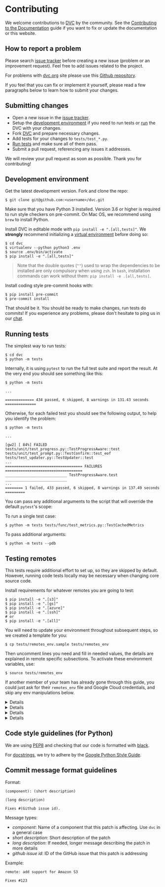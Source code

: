 # Contributing

We welcome contributions to [DVC](https://github.com/iterative/dvc) by the
community. See the
[Contributing to the Documentation](/doc/user-guide/contributing-docs) guide if
you want to fix or update the documentation or this website.

## How to report a problem

Please search [issue tracker](https://github.com/iterative/dvc/issues) before
creating a new issue (problem or an improvement request). Feel free to add
issues related to the project.

For problems with [dvc.org](https://dvc.org/) site please use this
[Github repository](https://github.com/iterative/dvc.org/).

If you feel that you can fix or implement it yourself, please read a few
paragraphs below to learn how to submit your changes.

## Submitting changes

- Open a new issue in the
  [issue tracker](https://github.com/iterative/dvc/issues).
- Setup the [development environment](#development-environment) if you need to
  run tests or [run](#running-development-version) the DVC with your changes.
- Fork [DVC](https://github.com/iterative/dvc.git) and prepare necessary
  changes.
- Add tests for your changes to `tests/test_*.py`.
- [Run tests](#running-tests) and make sure all of them pass.
- Submit a pull request, referencing any issues it addresses.

We will review your pull request as soon as possible. Thank you for
contributing!

## Development environment

Get the latest development version. Fork and clone the repo:

```dvc
$ git clone git@github.com:<username>/dvc.git
```

Make sure that you have Python 3 installed. Version 3.6 or higher is required to
run style checkers on pre-commit. On Mac OS, we recommend using `brew` to
install Python.

Install DVC in editable mode with `pip install -e ".[all,tests]"`. We
**strongly** recommend initializing a
[virtual environment](https://virtualenv.pypa.io/en/latest/userguide/) before
doing so:

```dvc
$ cd dvc
$ virtualenv --python python3 .env
$ source .env/bin/activate
$ pip install -e ".[all,tests]"
```

> Note that the double quotes (`""`) used to wrap the dependencies to be
> installed are only compulsory when using `zsh`. In `bash`, installation
> commands can work without them: `pip install -e .[all,tests]`.

Install coding style pre-commit hooks with:

```dvc
$ pip install pre-commit
$ pre-commit install
```

That should be it. You should be ready to make changes, run tests do commits! If
you experience any problems, please don't hesitate to ping us in our
[chat](/chat).

## Running tests

The simplest way to run tests:

```dvc
$ cd dvc
$ python -m tests
```

Internally, it is using `pytest` to run the full test suite and report the
result. At the very end you should see something like this:

```dvc
$ python -m tests

...

============= 434 passed, 6 skipped, 8 warnings in 131.43 seconds ==============
```

Otherwise, for each failed test you should see the following output, to help you
identify the problem:

```
$ python -m tests

...

[gw2] [ 84%] FAILED tests/unit/test_progress.py::TestProgressAware::test
tests/unit/test_prompt.py::TestConfirm::test_eof
tests/test_updater.py::TestUpdater::test
...
=================================== FAILURES ===================================
____________________________ TestProgressAware.test ____________________________
...
======== 1 failed, 433 passed, 6 skipped, 8 warnings in 137.49 seconds =========
```

You can pass any additional arguments to the script that will override the
default `pytest`'s scope:

To run a single test case:

```dvc
$ python -m tests tests/func/test_metrics.py::TestCachedMetrics
```

To pass additional arguments:

```dvc
$ python -m tests --pdb
```

## Testing remotes

This tests require additional effort to set up, so they are skipped by default.
However, running code tests locally may be necessary when changing core source
code.

Install requirements for whatever remotes you are going to test:

```dvc
$ pip install -e ".[s3]"
$ pip install -e ".[gs]"
$ pip install -e ".[azure]"
$ pip install -e ".[ssh]"
# or
$ pip install -e ".[all]"
```

You will need to update your environment throughout subsequent steps, so we
created a template for you:

```dvc
$ cp tests/remotes_env.sample tests/remotes_env
```

Then uncomment lines you need and fill in needed values, the details are
explained in remote specific subsections. To activate these environment
variables, use:

```dvc
$ source tests/remotes_env
```

If another member of your team has already gone through this guide, you could
just ask for their `remotes_env` file and Google Cloud credentials, and skip any
env manipulations below.

<details>

### Click for S3 testing instructions

Install
[aws cli](https://docs.aws.amazon.com/en_us/cli/latest/userguide/cli-chap-install.html)
tools.

Set up an account, get credentials, which will have access to S3. Then, set env
vars like this:

```dvc
$ export AWS_ACCESS_KEY_ID="...YOUR-ACCESS-KEY-ID..."
$ export AWS_SECRET_ACCESS_KEY="...YOUR-SECRET-ACCESS-KEY..."
$ export DVC_TEST_AWS_REPO_BUCKET="...TEST-S3-BUCKET..."
```

</details>

<details>

### Click for Google Cloud storage testing instructions

Go through the [quick start](https://cloud.google.com/sdk/docs/quickstarts) for
your OS. After that you should have `gcloud` command line tool available and
authenticated with your google account.

You then need to create a bucket, a service account and get its credentials. You
can do this via web UI or terminal. Then you need to put your keys to
`scripts/ci/gcp-creds.json` and add these to your env vars:

```dvc
$ export GOOGLE_APPLICATION_CREDENTIALS=".gcp-creds.json"
$ export GCP_CREDS="yes"
$ export DVC_TEST_GCP_REPO_BUCKET="dvc-test-xyz"
```

Here are some command examples to do this:

```dvc
# This name needs to be globally unique
$ export GCP_NAME="dvc-test-xyz"
$ gcloud projects create $GCP_NAME
$ gcloud iam service-accounts create $GCP_NAME --project=$GCP_NAME
$ gcloud iam service-accounts keys create \
    scripts/ci/gcp-creds.json \
    --iam-account=$GCP_NAME@$GCP_NAME.iam.gserviceaccount.com

$ gcloud auth activate-service-account \
    --key-file=scripts/ci/gcp-creds.json
$ gcloud config set project $GCP_NAME
$ gsutil mb gs://$GCP_NAME/
```

I used the same name for project, service account and bucket for simplicity. You
may use different names.

</details>

<details>

### Click for Azure testing instructions

Install [Node.js](https://nodejs.org/en/download/) and then install and run
Azurite:

```dvc
$ npm install -g 'azurite@<3' # Need 2.x version
$ mkdir azurite
$ azurite -s -l azurite -d azurite/debug.log
```

Add this to your env:

```dvc
$ export AZURE_STORAGE_CONTAINER_NAME="dvc-test"
$ export AZURE_STORAGE_CONNECTION_STRING="DefaultEndpointsProtocol=http;AccountName=devstoreaccount1;AccountKey=Eby8vdM02xNOcqFlqUwJPLlmEtlCDXJ1OUzFT50uSRZ6IFsuFq2UVErCz4I6tq/K1SZFPTOtr/KBHBeksoGMGw==;BlobEndpoint=http://127.0.0.1:10000/devstoreaccount1;"
```

</details>

<details>

### Click for HDFS testing instructions

Tests currently only work on Linux. First you need to set up passwordless ssh
access to localhost:

```dvc
# Only run next line if you don't yet have keys
$ ssh-keygen -t rsa -P ""
$ cat ~/.ssh/id_rsa.pub >> ~/.ssh/authorized_keys
```

Then run an install script:

```dvc
$ ./scripts/ci/install_hadoop.sh
```

To remove hadoop later use:

```dvc
$ ./scripts/ci/remove_hadoop.sh
```

</details>

## Code style guidelines (for Python)

We are using [PEP8](https://www.python.org/dev/peps/pep-0008/?) and checking
that our code is formatted with [black](https://github.com/ambv/black).

For [docstrings](https://www.python.org/dev/peps/pep-0257/#what-is-a-docstring),
we try to adhere by the
[Google Python Style Guide](https://github.com/google/styleguide/blob/gh-pages/pyguide.md#38-comments-and-docstrings).

## Commit message format guidelines

Format:

```
(component): (short description)

(long description)

Fixes #(Github issue id).
```

Message types:

- _component_: Name of a component that this patch is affecting. Use `dvc` in a
  general case
- _short description_: Short description of the patch
- _long description_: If needed, longer message describing the patch in more
  details
- _github issue id_: ID of the GitHub issue that this patch is addressing

Example:

```
remote: add support for Amazon S3

Fixes #123
```
